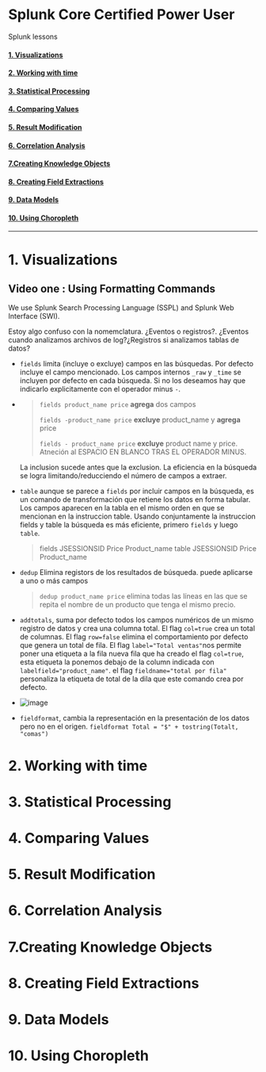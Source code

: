 # Splunk Core Certified Power User
Splunk lessons

#### [1. Visualizations](#visualizations)
#### [2. Working with time](#working-with-time)
#### [3. Statistical Processing](#statistical-processing)
#### [4. Comparing Values](#comparing-values)
#### [5. Result Modification](#result-modification)
#### [6. Correlation Analysis](#correlation-analysis)
#### [7.Creating Knowledge Objects](#creating-knowledge-objects)
#### [8. Creating Field Extractions](#creating-field-extractions)
#### [9. Data Models](#data-models)
#### [10. Using Choropleth](#using-choropleth)



---

# <a name="visualizations">1. Visualizations</a>
## Video one : Using Formatting Commands
We use Splunk Search Processing Language (SSPL) and Splunk Web Interface (SWI).

Estoy algo confuso con la nomemclatura. ¿Eventos o registros?. ¿Eventos cuando analizamos archivos de log?¿Registros si analizamos tablas de datos?

 - `fields` limita (incluye o excluye) campos en las búsquedas. Por defecto incluye el campo mencionado. Los campos internos `_raw` y `_time` se incluyen por defecto en cada búsqueda. Si no los deseamos hay que indicarlo explicitamente con el operador minus `-`.
 - 
   > `fields product_name price` **agrega** dos campos
   > 
   > `fields -product_name price` **excluye** product_name y **agrega** price
   > 
   > `fields - product_name price` **excluye** product name y price. Atneción al ESPACIO EN BLANCO TRAS EL OPERADOR MINUS.
   
   La inclusion sucede antes que la exclusion. La eficiencia en la búsqueda se logra limitando/reducciendo el número de campos a extraer.
   
 - `table` aunque se parece a `fields` por incluir campos en la búsqueda, es un comando de transformación que retiene los datos en forma tabular. Los campos aparecen en la tabla en el mismo orden en que se mencionan en la instruccion table. Usando conjuntamente la instruccion fields y table la búsqueda es más eficiente, primero `fields` y luego `table`.
   
   > fields JSESSIONSID Price Product_name
   > table JSESSIONSID Price Product_name
   
 - `dedup` Elimina registors de los resultados de búsqueda. puede aplicarse a uno o más campos
   > `dedup product_name price` elimina todas las líneas en las que se repita el nombre de un producto que tenga el mismo precio.
   
 - `addtotals`, suma por defecto todos los campos numéricos de un mismo registro de datos y crea una columna total. El flag `col=true` crea un total de columnas. El flag `row=false` elimina el comportamiento por defecto que genera un total de fila. El flag `label="Total ventas"`nos permite poner una etiqueta a la fila nueva fila que ha creado el flag `col=true`, esta etiqueta la ponemos debajo de la column indicada con `labelfield="product_name"`. el flag `fieldname="total por fila"` personaliza la etiqueta de total de la dila que este comando crea por defecto.

 - ![image](https://github.com/luismiguelcasadodiaz/splunk/assets/19540140/0588b4c2-eee2-4025-83fd-f3c69952c470)

   
 - `fieldformat`, cambia la representación en la presentación de los datos pero no en el origen. `fieldformat Total = "$" + tostring(Totalt, "comas")`

# <a name= "working-with-time">2. Working with time</a>

# <a name= "statistical-processing">3. Statistical Processing</a>

# <a name= "comparing-values">4. Comparing Values</a>

# <a name= "result-modification">5. Result Modification</a>

# <a name= "correlation-analysis">6. Correlation Analysis</a>
# <a name= "creating-knowledge-objects">7.Creating Knowledge Objects</a>
# <a name= "creating-field-extractions">8. Creating Field Extractions</a>
# <a name= "data-models">9. Data Models</a>
# <a name= "using-choropleth">10. Using Choropleth</a>












